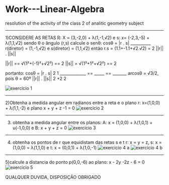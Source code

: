 # Work---Linear-Algebra
resolution of the activity of the class 2 of analitic geometry subject
______________________________________________________________________________________________________________________________________________________________________________________________
1)CONSIDERE AS RETAS R: X = (3,-2,0) + λ(1,-1,√2) e s: x= (-2,3,-5) + λ(1,1,√2)
sendo θ o ângulo (r,s) calcule o senθ:
cosθ = |r . s|
     __________     r(diretor) = (1,-1,√2) e s(diretor) = (1,1,√2) então r.s = (1.1+-1.1+√2.√2) = 2
   ||r|| . ||s||

   ||r|| == √(1²+(-1)²+√2²) == 2    ||s|| = √(1²+1²+√2²) == 2
 
   portanto:
   cosθ = |r . s|                   2                        1
        _____________  ==         _____          ==       _______     arcosθ = √3/2, pois θ = 60º
       ||r|| . ||s||               2 +2                      2   

     


![exercicio 1](https://github.com/user-attachments/assets/001ba305-747e-4af1-8c7c-763a77cb20fe)

___________________________________________________________________________________________________________________________________________________________________________________________
2)Obtenha a medida angular em radianos entre a reta e o plano
r: x=(1,0,0) + λ(1,1,-2) e plano x + y + z -1 = 0
![exercicio 2](https://github.com/user-attachments/assets/3b30aec7-61fe-4ced-b594-659a391b3973)
___________________________________________________________________________________________________________________________________________________________________________________________
3) obtenha a medida angular entre os planos:
   A: x = (1,0,0) + λ(1,0,1) + u(-1,0,0) e B: x + y + z = 0
   ![exercicio 3](https://github.com/user-attachments/assets/8b94c203-54b4-49f2-ba07-3a67f6f9ad56)
___________________________________________________________________________________________________________________________________________________________________________________________
4) obtenha os pontos de r que equidistam das retas s e t
   r: x = y = z, s: x = (1,0,0) = λ(1,1,0) e t: x = (0,0,1) + λ(1,0,-1)
  ![exercicio 4 a](https://github.com/user-attachments/assets/a6476f0c-f27e-47e5-adf8-7784f8261a20)
![exercicio 4 b](https://github.com/user-attachments/assets/5d9a5b55-88b1-424d-a17d-d662d48b3673)

___________________________________________________________________________________________________________________________________________________________________________________________
5)calcule a distancia do ponto p(0,0,-6) ao plano: x - 2y -2z - 6 = 0
![exercicio 5](https://github.com/user-attachments/assets/438696e9-5911-48a8-98ff-f11ae8ce7bf6)

QUALQUER DUVIDA, DISPOSIÇÃO
OBRIGADO

 
